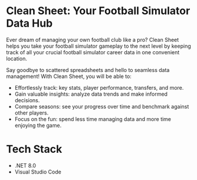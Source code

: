 # Clean Sheet: Your Football Simulator Data Hub

Ever dream of managing your own football club like a pro? Clean Sheet helps you take your football simulator gameplay to the next level by keeping track of all your crucial football simulator career data in one convenient location.

Say goodbye to scattered spreadsheets and hello to seamless data management! With Clean Sheet, you will be able to:

- Effortlessly track: key stats, player performance, transfers, and more.
- Gain valuable insights: analyze data trends and make informed decisions.
- Compare seasons: see your progress over time and benchmark against other players.
- Focus on the fun: spend less time managing data and more time enjoying the game.

# Tech Stack

- .NET 8.0
- Visual Studio Code
